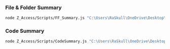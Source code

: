 ### File & Folder Summary
```bash
node Z_Access/Scripts/FF_Summary.js "C:\Users\RaSkull\OneDrive\Desktop\Code\Rehear\rehear\lib\audio_editing"
```  
### Code Summary
```bash
node Z_Access/Scripts/CodeSummary.js "C:\Users\RaSkull\OneDrive\Desktop\Code\Rehear\rehear\lib"
```  